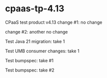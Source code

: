 # cpaas-tp-4.13

CPaaS test product v4.13
change #1: no change

change #2: another no change

Test Java 21 migration: take 1

Test UMB consumer changes: take 1

Test bumpspec: take #1

Test bumpspec: take #2


